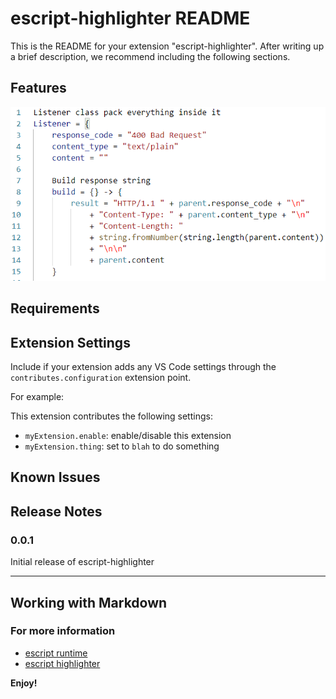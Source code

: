 # escript-highlighter README

This is the README for your extension "escript-highlighter". After writing up a brief description, we recommend including the following sections.

## Features

![Simple](images/cover.png)

## Requirements

## Extension Settings

Include if your extension adds any VS Code settings through the `contributes.configuration` extension point.

For example:

This extension contributes the following settings:

- `myExtension.enable`: enable/disable this extension
- `myExtension.thing`: set to `blah` to do something

## Known Issues

## Release Notes

### 0.0.1

Initial release of escript-highlighter

---

## Working with Markdown

### For more information

- [escript runtime](https://github.com/e-script/escript/)
- [escript highlighter](https://github.com/e-script/escript-highlighter/)

**Enjoy!**
